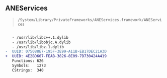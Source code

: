 ## ANEServices

> `/System/Library/PrivateFrameworks/ANEServices.framework/ANEServices`

```diff

   - /usr/lib/libc++.1.dylib
   - /usr/lib/libobjc.A.dylib
   - /usr/lib/libz.1.dylib
-  UUID: 075088E7-195F-3E99-A11B-EB17DEC21A3D
+  UUID: 4E2BD607-FEAB-3826-8E09-7D730424A419
   Functions: 626
   Symbols:   1273
   CStrings:  340

```
